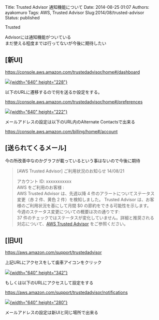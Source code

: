 Title: Trusted Advisor 通知機能について
Date: 2014-08-25 01:07
Authors: ayakomuro
Tags:  AWS, Trusted Advisor
Slug:2014/08/trusted-advisor
Status: published

Trusted

Advisorには通知機能がついている  
まだ使える程度までは行ってないが今後に期待したい  

[新UI]
-----------------------------------



<https://console.aws.amazon.com/trustedadvisor/home#/dashboard>







[![](http://4.bp.blogspot.com/-vlUqC6wLyBY/U_qLEC4MH_I/AAAAAAAAcU4/40vI2dMjBz8/s1600/%E3%82%B9%E3%82%AF%E3%83%AA%E3%83%BC%E3%83%B3%E3%82%B7%E3%83%A7%E3%83%83%E3%83%88%2B2014-08-25%2B10.01.39.png){width="640"
height="228"}](http://4.bp.blogspot.com/-vlUqC6wLyBY/U_qLEC4MH_I/AAAAAAAAcU4/40vI2dMjBz8/s1600/%E3%82%B9%E3%82%AF%E3%83%AA%E3%83%BC%E3%83%B3%E3%82%B7%E3%83%A7%E3%83%83%E3%83%88%2B2014-08-25%2B10.01.39.png)







以下のURLに遷移するので何を送るか設定をする。





<https://console.aws.amazon.com/trustedadvisor/home#/preferences>



[![](http://2.bp.blogspot.com/-qwkJgusGOjA/U_qLWN9o2zI/AAAAAAAAcVA/8u04wpXYID4/s1600/%E3%82%B9%E3%82%AF%E3%83%AA%E3%83%BC%E3%83%B3%E3%82%B7%E3%83%A7%E3%83%83%E3%83%88%2B2014-08-25%2B10.02.47.png){width="640"
height="222"}](http://2.bp.blogspot.com/-qwkJgusGOjA/U_qLWN9o2zI/AAAAAAAAcVA/8u04wpXYID4/s1600/%E3%82%B9%E3%82%AF%E3%83%AA%E3%83%BC%E3%83%B3%E3%82%B7%E3%83%A7%E3%83%83%E3%83%88%2B2014-08-25%2B10.02.47.png)





メールアドレスの設定は以下のURL内のAlternate Contactsで出来る





<https://console.aws.amazon.com/billing/home#/account>









[送られてくるメール]
-------------------------------------------------



今の所改善中なのかグラフが載っているという事はないので今後に期待



> \[AWS Trusted Advisor\] ご利用状況のお知らせ 14/08/21
>
> アカウント ID: xxxxxxxxxxx  
> AWS をご利用のお客様 :  
> AWS Trusted Advisor は、先週以降 4
> 件のアラートについてステータス変更（赤 2 件、黄色 2
> 件）を検知しました。 Trusted Advisor
> は、お客様のご利用状況を基にして月間 \$0
> の節約をできる可能性を示します。  
> 今週のステータス変更についての概要は次の通りです:  
> 37
> 件のチェックではステータスが変化していません。詳細と推奨される対応について、[AWS
> Trusted Advisor](https://aws.amazon.com/support/trustedadvisor)
> をご参照ください。









[旧UI]
-----------------------------------



<https://aws.amazon.com/support/trustedadvisor>





上記URLにアクセスをして歯車アイコンをクリック







[![](http://3.bp.blogspot.com/-yDK9c7Hw5F4/U_qKIktaKdI/AAAAAAAAcUo/KnhReDOsKr8/s1600/%E3%82%B9%E3%82%AF%E3%83%AA%E3%83%BC%E3%83%B3%E3%82%B7%E3%83%A7%E3%83%83%E3%83%88%2B2014-08-25%2B9.57.20.png){width="640"
height="342"}](http://3.bp.blogspot.com/-yDK9c7Hw5F4/U_qKIktaKdI/AAAAAAAAcUo/KnhReDOsKr8/s1600/%E3%82%B9%E3%82%AF%E3%83%AA%E3%83%BC%E3%83%B3%E3%82%B7%E3%83%A7%E3%83%83%E3%83%88%2B2014-08-25%2B9.57.20.png)



もしくは以下のURLにアクセスして設定をする





<https://aws.amazon.com/support/trustedadvisor/notifications>







[![](http://3.bp.blogspot.com/-O1ZmATC66Nk/U_qKlEkppdI/AAAAAAAAcUw/E_IPPViCq-U/s1600/%E3%82%B9%E3%82%AF%E3%83%AA%E3%83%BC%E3%83%B3%E3%82%B7%E3%83%A7%E3%83%83%E3%83%88%2B2014-08-25%2B9.58.55.png){width="640"
height="280"}](http://3.bp.blogspot.com/-O1ZmATC66Nk/U_qKlEkppdI/AAAAAAAAcUw/E_IPPViCq-U/s1600/%E3%82%B9%E3%82%AF%E3%83%AA%E3%83%BC%E3%83%B3%E3%82%B7%E3%83%A7%E3%83%83%E3%83%88%2B2014-08-25%2B9.58.55.png)



メールアドレスの設定は新UIと同じ場所で出来る










